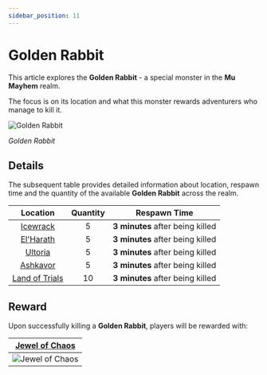```yaml
---
sidebar_position: 11
---
```


# Golden Rabbit

This article explores the **Golden Rabbit** - a special monster in the **Mu Mayhem** realm.

The focus is on its location and what this monster rewards adventurers who manage to kill it.

![Golden Rabbit](/img/monsters/special/golden/golden-rabbit.jpg)

_Golden Rabbit_

## Details

The subsequent table provides detailed information about location, respawn time and the quantity of the available **Golden Rabbit** across the realm.

|                Location                | Quantity |           Respawn Time           |
| :------------------------------------: | :------: | :------------------------------: |
|       [Icewrack](/maps/icewrack)       |    5     | **3 minutes** after being killed |
|      [El'Harath](/maps/el-harath)      |    5     | **3 minutes** after being killed |
|        [Ultoria](/maps/ultoria)        |    5     | **3 minutes** after being killed |
|       [Ashkavor](/maps/ashkavor)       |    5     | **3 minutes** after being killed |
| [Land of Trials](/maps/land-of-trials) |    10    | **3 minutes** after being killed |

## Reward

Upon successfully killing a **Golden Rabbit**, players will be rewarded with:

| [Jewel of Chaos](/items/jewels/regular-jewels/jewel-of-chaos) |
| :-----------------------------------------------------------: |
|        ![Jewel of Chaos](/img/items/jewels/chaos.png)         |

